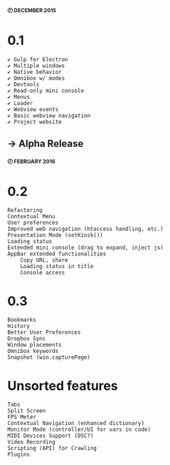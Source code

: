 #### <sup>🕗 DECEMBER 2015</sup>

# 0.1
		
	✔ Gulp for Electron
	✔ Multiple windows
	✔ Native behavior
	✔ Omnibox w/ modes
	✔ Devtools
	✔ Read-only mini console
	✔ Menus
	✔ Loader
	✔ Webview events
	✔ Basic webview navigation
	✔ Project website

## → Alpha Release

#### <sup>🕗 FEBRUARY 2016</sup>

# 0.2
	
	Refactoring
	Contextual Menu
	User preferences
	Improved web navigation (htaccess handling, etc.)
	Presentation Mode (setKiosk())
	Loading status
	Extended mini console (drag to expand, inject js)
	AppBar extended functionalities
		Copy URL, share
		Loading status in title
		Console access

# 0.3

	Bookmarks
	History
	Better User Preferences
	Dropbox Sync
	Window placements
	Omnibox keywords
	Snapshot (win.capturePage)


# Unsorted features

	Tabs
	Split Screen
	FPS Meter
	Contextual Navigation (enhanced dictionary)
	Monitor Mode (controller/UI for vars in code)
	MIDI Devices Support (OSC?)
	Video Recording
	Scripting (API) for Crawling
	Plugins